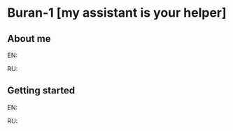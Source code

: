 # Buran-1 [my assistant is your helper]


## About me


EN:




RU:



## Getting started


EN:



RU:





